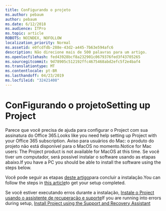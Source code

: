```yaml
---
title: ConFigurando o projeto
ms.author: pebaum
author: pebaum
ms.date: 6/12/2018
ms.audience: ITPro
ms.topic: article
ROBOTS: NOINDEX, NOFOLLOW
localization_priority: Normal
ms.assetid: e0fcdfdb-288e-43d2-a445-7b63e594afc6
description: Não direcione mais de 500 palavras para um artigo.
ms.openlocfilehash: fed43928bcf8a232901c0679376fed3f43705265
ms.sourcegitcommit: 9d78905c512192ffc4675468abd2efc5f2e4baf4
ms.translationtype: MT
ms.contentlocale: pt-BR
ms.lasthandoff: 04/23/2019
ms.locfileid: "32421408"
---
```

# <a name="setting-up-project"></a><span data-ttu-id="37ebc-103">ConFigurando o projeto</span><span class="sxs-lookup"><span data-stu-id="37ebc-103">Setting up Project</span></span>

<span data-ttu-id="37ebc-104">Parece que você precisa de ajuda para configurar o Project com sua assinatura do Office 365.</span><span class="sxs-lookup"><span data-stu-id="37ebc-104">Looks like you need help setting up Project with your Office 365 subscription.</span></span>
<span data-ttu-id="37ebc-105">Aviso para usuários do Mac: o produto do projeto não está disponível para o MacOS no momento.</span><span class="sxs-lookup"><span data-stu-id="37ebc-105">Notice for Mac users: The Project product is not available for MacOS at this time.</span></span> <span data-ttu-id="37ebc-106">Se você tiver um computador, será possível instalar o software usando as etapas abaixo.</span><span class="sxs-lookup"><span data-stu-id="37ebc-106">If you have a PC you should be able to install the software using the steps below.</span></span>
  
<span data-ttu-id="37ebc-107">Você pode seguir as etapas [deste artigo](https://support.office.com/article/7059249b-d9fe-4d61-ab96-5c5bf435f281.aspx)para concluir a instalação.</span><span class="sxs-lookup"><span data-stu-id="37ebc-107">You can follow the steps in [this article](https://support.office.com/article/7059249b-d9fe-4d61-ab96-5c5bf435f281.aspx)to get your setup completed.</span></span>
  
<span data-ttu-id="37ebc-108">Se você estiver executando erros durante a instalação, [Instale o Project usando o assistente de recuperação e suporte](https://aka.ms/SaRA-ProjectSetupScenario)</span><span class="sxs-lookup"><span data-stu-id="37ebc-108">If you are running into errors during setup, [Install Project using the Support and Recovery Assistant](https://aka.ms/SaRA-ProjectSetupScenario)</span></span>
